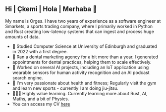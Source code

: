 ## Hi | Çkemi | Hola | Merhaba 👋

My name is Orges. I have two years of experience as a software engineer at Smarkets, a sports trading company, where I primarily worked in Python and Rust creating low-latency systems that can ingest and process huge amounts of data.

- 📖 Studied Computer Science at University of Edinburgh and graduated in 2022 with a first degree.
- 🏢 Ran a dental marketing agency for a bit more than a year.  I generated appointments for dental practices, helping them to scale effectively.
- 🤖 Worked on several AI projects, including an IoT application using wearable sensors for human activity recognition and an AI podcast search engine.
- 💪 I'm very passionate about health and fitness; Regularly visit the gym and learn new sports - currently I am doing jiu-jitsu. 
- 👨🏻‍💻 Highly value learning. Currently learning more about Rust, AI, Maths, and a bit of Physics.
- You can access my CV [here](https://drive.google.com/file/d/1LWSNto3NjBLlqqDPkX1ezx9mETscjC6X/view?usp=sharing)



<!--
**orgesskura/orgesskura** is a ✨ _special_ ✨ repository because its `README.md` (this file) appears on your GitHub profile.

Here are some ideas to get you started:

- 🔭 I’m currently working on ...
- 🌱 I’m currently learning ...
- 👯 I’m looking to collaborate on ...
- 🤔 I’m looking for help with ...
- 💬 Ask me about ...
- 📫 How to reach me: ...
- 😄 Pronouns: ...
- ⚡ Fun fact: ...
-->
